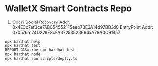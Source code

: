 # WalletX Smart Contracts Repo

1. Goerli
Social Recovery Addr: 0x4ECc7ef3ce7AB0545521F5eeb73E3A14d97BB3d0
EntryPoint Addr: 0x0576a174D229E3cFA37253523E645A78A0C91B57

```shell
npx hardhat help
npx hardhat test
REPORT_GAS=true npx hardhat test
npx hardhat node
npx hardhat run scripts/deploy.ts
```

